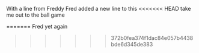 With a line from Freddy
Fred added a new line to this
<<<<<<< HEAD
take me out to the ball game

=======
Fred yet again
>>>>>>> 372b0fea374f1dac84e057b4438bde6d345de383
